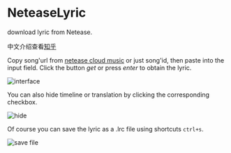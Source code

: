 # NeteaseLyric

download lyric from Netease.

中文介绍查看[知乎](https://www.zhihu.com/question/27638171/answer/217582659)

Copy song'url from [netease cloud music](http://music.163.com/) or just song'id, then paste into the input field. 
Click the button *get* or press *enter* to obtain the lyric.

![interface](https://pic3.zhimg.com/v2-084637bccfd7b7b99cab75da37305f72_b.png)

You can also hide timeline or translation by clicking the corresponding checkbox.

![hide](https://pic3.zhimg.com/v2-1f66b0f451e28a6fe0740eb186d13f56_b.png)

Of course you can save the lyric as a .lrc file using shortcuts `ctrl+s`.

![save file](https://pic4.zhimg.com/v2-bae6f4ff7a822b43c6d8cb34f3bb1e77_b.png)
